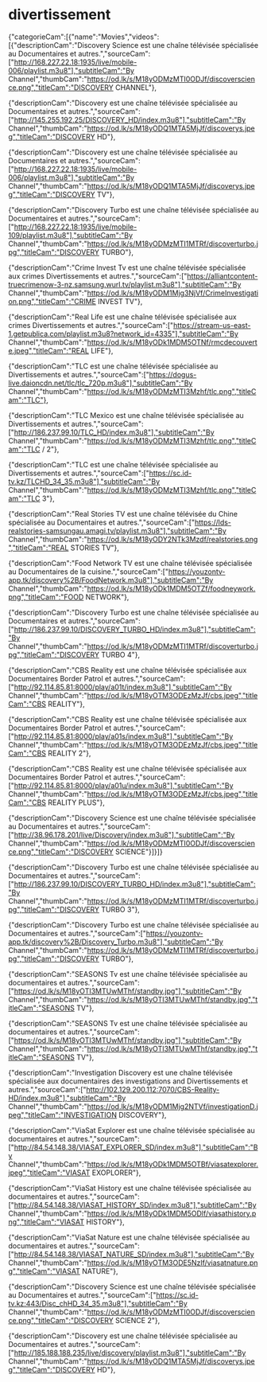 # divertissement
{"categorieCam":[{"name":"Movies","videos":[{"descriptionCam":"Discovery Science est une chaîne télévisée spécialisée au Documentaires et autres.","sourceCam":["http://168.227.22.18:1935/live/mobile-006/playlist.m3u8"],"subtitleCam":"By Channel","thumbCam":"https://od.lk/s/M18yODMzMTI0ODJf/discoverscience.png","titleCam":"DISCOVERY CHANNEL"},

{"descriptionCam":"Discovery est une chaîne télévisée spécialisée au Documentaires et autres.","sourceCam":["http://145.255.192.25/DISCOVERY_HD/index.m3u8"],"subtitleCam":"By Channel","thumbCam":"https://od.lk/s/M18yODQ1MTA5MjJf/discoverys.jpeg","titleCam":"DISCOVERY HD"},

{"descriptionCam":"Discovery est une chaîne télévisée spécialisée au Documentaires et autres.","sourceCam":["http://168.227.22.18:1935/live/mobile-006/playlist.m3u8"],"subtitleCam":"By Channel","thumbCam":"https://od.lk/s/M18yODQ1MTA5MjJf/discoverys.jpeg","titleCam":"DISCOVERY TV"},

{"descriptionCam":"Discovery Turbo est une chaîne télévisée spécialisée au Documentaires et autres.","sourceCam":["http://168.227.22.18:1935/live/mobile-109/playlist.m3u8"],"subtitleCam":"By Channel","thumbCam":"https://od.lk/s/M18yODMzMTI1MTRf/discoverturbo.jpg","titleCam":"DISCOVERY TURBO"},

{"descriptionCam":"Crime Invest Tv est une chaîne télévisée spécialisée aux crimes Divertissements et autres.","sourceCam":["https://alliantcontent-truecrimenow-3-nz.samsung.wurl.tv/playlist.m3u8"],"subtitleCam":"By Channel","thumbCam":"https://od.lk/s/M18yODM1Mjg3NjVf/CrimeInvestigation.png","titleCam":"CRIME INVEST TV"},

{"descriptionCam":"Real Life est une chaîne télévisée spécialisée aux crimes Divertissements et autres.","sourceCam":["https://stream-us-east-1.getpublica.com/playlist.m3u8?network_id=4335"],"subtitleCam":"By Channel","thumbCam":"https://od.lk/s/M18yODk1MDM5OTNf/rmcdecouverte.jpeg","titleCam":"REAL LIFE"},

{"descriptionCam":"TLC est une chaîne télévisée spécialisée au Divertissements et autres.","sourceCam":["https://dogus-live.daioncdn.net/tlc/tlc_720p.m3u8"],"subtitleCam":"By Channel","thumbCam":"https://od.lk/s/M18yODMzMTI3Mzhf/tlc.png","titleCam":"TLC"},

{"descriptionCam":"TLC Mexico est une chaîne télévisée spécialisée au Divertissements et autres.","sourceCam":["http://186.237.99.10/TLC_HD/index.m3u8"],"subtitleCam":"By Channel","thumbCam":"https://od.lk/s/M18yODMzMTI3Mzhf/tlc.png","titleCam":"TLC / 2"},

{"descriptionCam":"TLC est une chaîne télévisée spécialisée au Divertissements et autres.","sourceCam":["https://sc.id-tv.kz/TLCHD_34_35.m3u8"],"subtitleCam":"By Channel","thumbCam":"https://od.lk/s/M18yODMzMTI3Mzhf/tlc.png","titleCam":"TLC 3"},

{"descriptionCam":"Real Stories TV est une chaîne télévisée du Chine spécialisée au Documentaires et autres.","sourceCam":["https://lds-realstories-samsungau.amagi.tv/playlist.m3u8"],"subtitleCam":"By Channel","thumbCam":"https://od.lk/s/M18yODY2NTk3Mzdf/realstories.png","titleCam":"REAL STORIES TV"},

{"descriptionCam":"Food Network TV est une chaîne télévisée spécialisée au Documentaires de la cuisine.","sourceCam":["https://youzontv-app.tk/discovery%2B/FoodNetwork.m3u8"],"subtitleCam":"By Channel","thumbCam":"https://od.lk/s/M18yODk1MDM5OTZf/foodneywork.png","titleCam":"FOOD NETWORK"},

{"descriptionCam":"Discovery Turbo est une chaîne télévisée spécialisée au Documentaires et autres.","sourceCam":["http://186.237.99.10/DISCOVERY_TURBO_HD/index.m3u8"],"subtitleCam":"By Channel","thumbCam":"https://od.lk/s/M18yODMzMTI1MTRf/discoverturbo.jpg","titleCam":"DISCOVERY TURBO 4"},

{"descriptionCam":"CBS Reality est une chaîne télévisée spécialisée aux Documentaires Border Patrol et autres.","sourceCam":["http://92.114.85.81:8000/play/a01t/index.m3u8"],"subtitleCam":"By Channel","thumbCam":"https://od.lk/s/M18yOTM3ODEzMzJf/cbs.jpeg","titleCam":"CBS REALITY"},

{"descriptionCam":"CBS Reality est une chaîne télévisée spécialisée aux Documentaires Border Patrol et autres.","sourceCam":["http://92.114.85.81:8000/play/a01s/index.m3u8"],"subtitleCam":"By Channel","thumbCam":"https://od.lk/s/M18yOTM3ODEzMzJf/cbs.jpeg","titleCam":"CBS REALITY 2"},

{"descriptionCam":"CBS Reality est une chaîne télévisée spécialisée aux Documentaires Border Patrol et autres.","sourceCam":["http://92.114.85.81:8000/play/a01u/index.m3u8"],"subtitleCam":"By Channel","thumbCam":"https://od.lk/s/M18yOTM3ODEzMzJf/cbs.jpeg","titleCam":"CBS REALITY PLUS"},

{"descriptionCam":"Discovery Science est une chaîne télévisée spécialisée au Documentaires et autres.","sourceCam":["http://38.96.178.201/live/Discovery/index.m3u8"],"subtitleCam":"By Channel","thumbCam":"https://od.lk/s/M18yODMzMTI0ODJf/discoverscience.png","titleCam":"DISCOVERY SCIENCE"}]}]}





{"descriptionCam":"Discovery Turbo est une chaîne télévisée spécialisée au Documentaires et autres.","sourceCam":["http://186.237.99.10/DISCOVERY_TURBO_HD/index.m3u8"],"subtitleCam":"By Channel","thumbCam":"https://od.lk/s/M18yODMzMTI1MTRf/discoverturbo.jpg","titleCam":"DISCOVERY TURBO 3"},

{"descriptionCam":"Discovery Turbo est une chaîne télévisée spécialisée au Documentaires et autres.","sourceCam":["https://youzontv-app.tk/discovery%2B/Discovery_Turbo.m3u8"],"subtitleCam":"By Channel","thumbCam":"https://od.lk/s/M18yODMzMTI1MTRf/discoverturbo.jpg","titleCam":"DISCOVERY TURBO"},

{"descriptionCam":"SEASONS Tv est une chaîne télévisée spécialisée au documentaires et autres.","sourceCam":["https://od.lk/s/M18yOTI3MTUwMThf/standby.jpg"],"subtitleCam":"By Channel","thumbCam":"https://od.lk/s/M18yOTI3MTUwMThf/standby.jpg","titleCam":"SEASONS TV"},

{"descriptionCam":"SEASONS Tv est une chaîne télévisée spécialisée au documentaires et autres.","sourceCam":["https://od.lk/s/M18yOTI3MTUwMThf/standby.jpg"],"subtitleCam":"By Channel","thumbCam":"https://od.lk/s/M18yOTI3MTUwMThf/standby.jpg","titleCam":"SEASONS TV"},

{"descriptionCam":"Investigation Discovery est une chaîne télévisée spécialisée aux documentaires des investigations and Divertissements et autres.","sourceCam":["http://102.129.200.112:7070/CBS-Reality-HD/index.m3u8"],"subtitleCam":"By Channel","thumbCam":"https://od.lk/s/M18yODM1Mjg2NTVf/investigationD.jpeg","titleCam":"INVESTIGATION DISCOVERY"},

{"descriptionCam":"ViaSat Explorer est une chaîne télévisée spécialisée au documentaires et autres.","sourceCam":["http://84.54.148.38/VIASAT_EXPLORER_SD/index.m3u8"],"subtitleCam":"By Channel","thumbCam":"https://od.lk/s/M18yODk1MDM5OTBf/viasatexplorer.jpeg","titleCam":"VIASAT EXOPLORER"},

{"descriptionCam":"ViaSat History est une chaîne télévisée spécialisée au documentaires et autres.","sourceCam":["http://84.54.148.38/VIASAT_HISTORY_SD/index.m3u8"],"subtitleCam":"By Channel","thumbCam":"https://od.lk/s/M18yODk1MDM5ODlf/viasathistory.png","titleCam":"VIASAT HISTORY"},

{"descriptionCam":"ViaSat Nature est une chaîne télévisée spécialisée au documentaires et autres.","sourceCam":["http://84.54.148.38/VIASAT_NATURE_SD/index.m3u8"],"subtitleCam":"By Channel","thumbCam":"https://od.lk/s/M18yOTM3ODE5Nzlf/viasatnature.png","titleCam":"VIASAT NATURE"},

{"descriptionCam":"Discovery Science est une chaîne télévisée spécialisée au Documentaires et autres.","sourceCam":["https://sc.id-tv.kz:443/Disc_chHD_34_35.m3u8"],"subtitleCam":"By Channel","thumbCam":"https://od.lk/s/M18yODMzMTI0ODJf/discoverscience.png","titleCam":"DISCOVERY SCIENCE 2"},



{"descriptionCam":"Discovery est une chaîne télévisée spécialisée au Documentaires et autres.","sourceCam":["http://185.188.188.235/live/discovery/playlist.m3u8"],"subtitleCam":"By Channel","thumbCam":"https://od.lk/s/M18yODQ1MTA5MjJf/discoverys.jpeg","titleCam":"DISCOVERY HD"},
